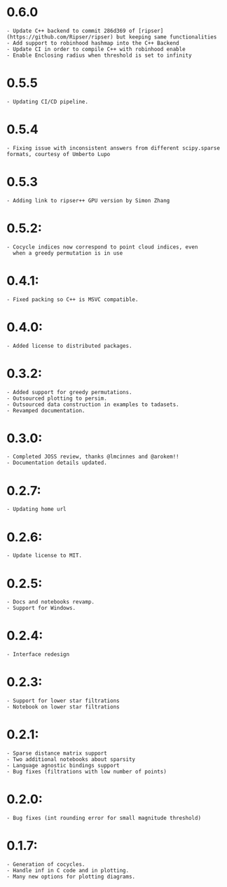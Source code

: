 # 0.6.0
    - Update C++ backend to commit 286d369 of [ripser](https://github.com/Ripser/ripser) but keeping same functionalities
    - Add support to robinhood hashmap into the C++ Backend
    - Update CI in order to compile C++ with robinhood enable
    - Enable Enclosing radius when threshold is set to infinity

# 0.5.5
    - Updating CI/CD pipeline.

# 0.5.4
    - Fixing issue with inconsistent answers from different scipy.sparse formats, courtesy of Umberto Lupo

# 0.5.3
    - Adding link to ripser++ GPU version by Simon Zhang

# 0.5.2:
    - Cocycle indices now correspond to point cloud indices, even
      when a greedy permutation is in use

# 0.4.1:
    - Fixed packing so C++ is MSVC compatible.

# 0.4.0:
    - Added license to distributed packages.

# 0.3.2:
    - Added support for greedy permutations.
    - Outsourced plotting to persim.
    - Outsourced data construction in examples to tadasets.
    - Revamped documentation.

# 0.3.0:
    - Completed JOSS review, thanks @lmcinnes and @arokem!!
    - Documentation details updated.

# 0.2.7:
    - Updating home url

# 0.2.6:
    - Update license to MIT.

# 0.2.5:
    - Docs and notebooks revamp.
    - Support for Windows.

# 0.2.4:
    - Interface redesign

# 0.2.3:
    - Support for lower star filtrations
    - Notebook on lower star filtrations

# 0.2.1:
    - Sparse distance matrix support
    - Two additional notebooks about sparsity
    - Language agnostic bindings support
    - Bug fixes (filtrations with low number of points)

# 0.2.0:
    - Bug fixes (int rounding error for small magnitude threshold)

# 0.1.7:
    - Generation of cocycles.
    - Handle inf in C code and in plotting.
    - Many new options for plotting diagrams.

